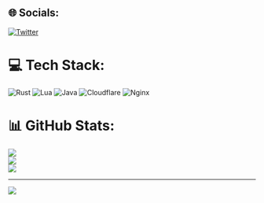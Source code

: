 
## 🌐 Socials:
[![Twitter](https://img.shields.io/badge/Twitter-%231DA1F2.svg?logo=Twitter&logoColor=white)](https://twitter.com/straightdozari) 

# 💻 Tech Stack:
![Rust](https://img.shields.io/badge/rust-%23000000.svg?style=for-the-badge&logo=rust&logoColor=white) ![Lua](https://img.shields.io/badge/lua-%232C2D72.svg?style=for-the-badge&logo=lua&logoColor=white) ![Java](https://img.shields.io/badge/java-%23ED8B00.svg?style=for-the-badge&logo=java&logoColor=white) ![Cloudflare](https://img.shields.io/badge/Cloudflare-F38020?style=for-the-badge&logo=Cloudflare&logoColor=white) ![Nginx](https://img.shields.io/badge/nginx-%23009639.svg?style=for-the-badge&logo=nginx&logoColor=white)
# 📊 GitHub Stats:
![](https://github-readme-stats.vercel.app/api?username=yunesxinus&theme=nord&hide_border=false&include_all_commits=true&count_private=true)<br/>
![](https://github-readme-streak-stats.herokuapp.com/?user=yunesxinus&theme=nord&hide_border=false)<br/>
![](https://github-readme-stats.vercel.app/api/top-langs/?username=yunesxinus&theme=nord&hide_border=false&include_all_commits=true&count_private=true&layout=compact)

---
[![](https://visitcount.itsvg.in/api?id=yunesxinus&icon=2&color=1)](https://visitcount.itsvg.in)

<!-- Proudly created with GPRM ( https://gprm.itsvg.in ) -->
